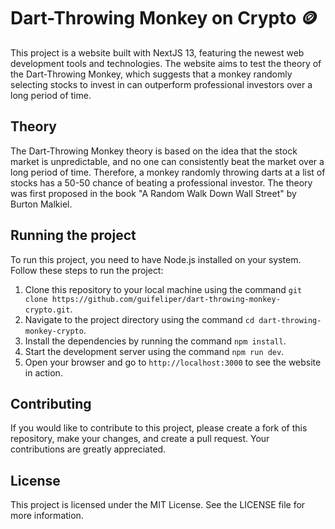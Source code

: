 # Dart-Throwing Monkey on Crypto 🪙

This project is a website built with NextJS 13, featuring the newest web development tools and technologies. The website aims to test the theory of the Dart-Throwing Monkey, which suggests that a monkey randomly selecting stocks to invest in can outperform professional investors over a long period of time.

## Theory

The Dart-Throwing Monkey theory is based on the idea that the stock market is unpredictable, and no one can consistently beat the market over a long period of time. Therefore, a monkey randomly throwing darts at a list of stocks has a 50-50 chance of beating a professional investor. The theory was first proposed in the book "A Random Walk Down Wall Street" by Burton Malkiel.

## Running the project

To run this project, you need to have Node.js installed on your system. Follow these steps to run the project:

1. Clone this repository to your local machine using the command `git clone https://github.com/guifeliper/dart-throwing-monkey-crypto.git`.
2. Navigate to the project directory using the command `cd dart-throwing-monkey-crypto`.
3. Install the dependencies by running the command `npm install`.
4. Start the development server using the command `npm run dev`.
5. Open your browser and go to `http://localhost:3000` to see the website in action.

## Contributing

If you would like to contribute to this project, please create a fork of this repository, make your changes, and create a pull request. Your contributions are greatly appreciated.

## License

This project is licensed under the MIT License. See the LICENSE file for more information.
